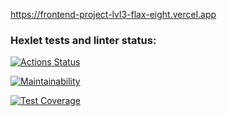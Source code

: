 https://frontend-project-lvl3-flax-eight.vercel.app

### Hexlet tests and linter status:
[![Actions Status](https://github.com/webdesc/frontend-project-lvl3/workflows/hexlet-check/badge.svg)](https://github.com/webdesc/frontend-project-lvl3/actions)

[![Maintainability](https://api.codeclimate.com/v1/badges/11f56bf4923365b17dba/maintainability)](https://codeclimate.com/github/webdesc/frontend-project-lvl3/maintainability)

[![Test Coverage](https://api.codeclimate.com/v1/badges/11f56bf4923365b17dba/test_coverage)](https://codeclimate.com/github/webdesc/frontend-project-lvl3/test_coverage)
